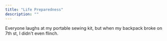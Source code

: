 ```yaml
---
title: "Life Preparedness"
description: ""
---
```

Everyone laughs at my portable sewing kit, but when my backpack broke on 7th st, I didn't even flinch.

